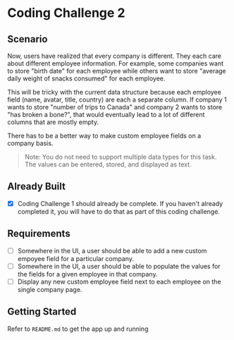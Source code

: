 # Coding Challenge 2
## Scenario
Now, users have realized that every company is different. They each care about different employee information. For example, some companies want to store "birth date" for each employee while others want to store "average daily weight of snacks consumed" for each employee.

This will be tricky with the current data structure because each employee field (name, avatar, title, country) are each a separate column. If company 1 wants to store "number of trips to Canada" and company 2 wants to store "has broken a bone?", that would eventually lead to a lot of different columns that are mostly empty.

There has to be a better way to make custom employee fields on a company basis.

> Note: You do not need to support multiple data types for this task. The values can be entered, stored, and displayed as text.

## Already Built
- [x] Coding Challenge 1 should already be complete. If you haven't already completed it, you will have to do that as part of this coding challenge.

## Requirements
- [ ] Somewhere in the UI, a user should be able to add a new custom empoyee field for a particular company.
- [ ] Somewhere in the UI, a user should be able to populate the values for the fields for a given employee in that company.
- [ ] Display any new custom employee field next to each employee on the single company page.

## Getting Started
Refer to `README.md` to get the app up and running
